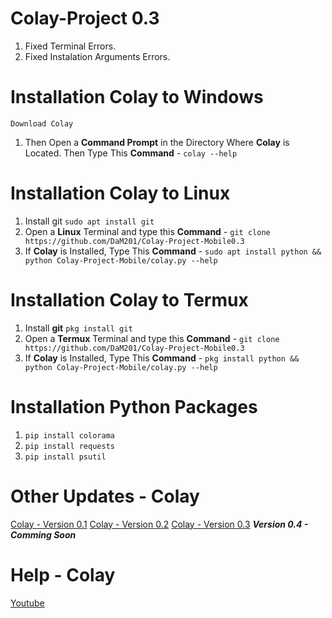 # Colay-Project 0.3

1) Fixed Terminal Errors.
2) Fixed Instalation Arguments Errors.


# Installation Colay to Windows

`Download Colay`
1) Then Open a **Command Prompt** in the Directory Where **Colay** is Located. Then Type This **Command**  -
```colay --help```

# Installation Colay to Linux

1) Install git
```sudo apt install git```
2) Open a **Linux** Terminal and type this **Command**  -
```git clone https://github.com/DaM201/Colay-Project-Mobile0.3```
3) If **Colay** is Installed, Type This **Command**  -
```sudo apt install python && python Colay-Project-Mobile/colay.py --help```

# Installation Colay to Termux

1) Install **git** `pkg install git`
2) Open a **Termux** Terminal and type this **Command**  -  `git clone https://github.com/DaM201/Colay-Project-Mobile0.3`
3) If **Colay** is Installed, Type This **Command**  -  `pkg install python && python Colay-Project-Mobile/colay.py --help`

# Installation Python Packages

1) `pip install colorama`
2) `pip install requests`
3) `pip install psutil`
   
# Other Updates - Colay

[Colay - Version 0.1](https://github.com/DaM201/Colay-Project)
[Colay - Version 0.2](https://github.com/DaM201/Colay-Project0.2)
[Colay - Version 0.3](https://github.com/DaM201/Colay-Project0.3)
***Version 0.4 - Comming Soon***

# Help - Colay
[Youtube](https://www.youtube.com/channel/UC8Ao1YisJbPGCNG73EhtDCw)
